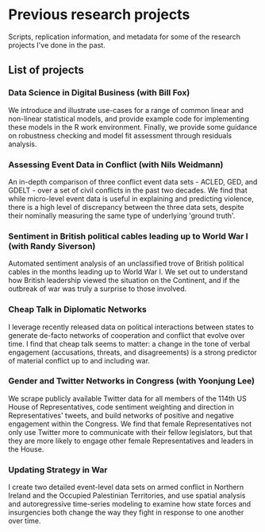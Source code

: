 # Previous research projects

Scripts, replication information, and metadata for some of the research projects I've done in the past.

## List of projects

### Data Science in Digital Business (with Bill Fox)
We introduce and illustrate use-cases for a range of common linear and non-linear statistical models, and provide example code for implementing these models in the R work environment. Finally, we provide some guidance on robustness checking and model fit assessment through residuals analysis.

### Assessing Event Data in Conflict (with Nils Weidmann)
An in-depth comparison of three conflict event data sets - ACLED, GED, and GDELT - over a set of civil conflicts in the past two decades. We find that while micro-level event data is useful in explaining and predicting violence, there is a high level of discrepancy between the three data sets, despite their nominally measuring the same type of underlying 'ground truth'.

### Sentiment in British political cables leading up to World War I (with Randy Siverson)
Automated sentiment analysis of an unclassified trove of British political cables in the months leading up to World War I. We set out to understand how British leadership viewed the situation on the Continent, and if the outbreak of war was truly a surprise to those involved.

### Cheap Talk in Diplomatic Networks
I leverage recently released data on political interactions between states to generate de-facto networks of cooperation and conflict that evolve over time. I find that cheap talk seems to matter: a change in the tone of verbal engagement (accusations, threats, and disagreements) is a strong predictor of material conflict up to and including war.

### Gender and Twitter Networks in Congress (with Yoonjung Lee)
We scrape publicly available Twitter data for all members of the 114th US House of Representatives, code sentiment weighting and direction in Representatives' tweets, and build networks of positive and negative engagement within the Congress. We find that female Representatives not only use Twitter more to communicate with their fellow legislators, but that they are more likely to engage other female Representatives and leaders in the House.

### Updating Strategy in War
I create two detailed event-level data sets on armed conflict in Northern Ireland and the Occupied Palestinian Territories, and use spatial analysis and autoregressive time-series modeling to examine how state forces and insurgencies both change the way they fight in response to one another over time.
